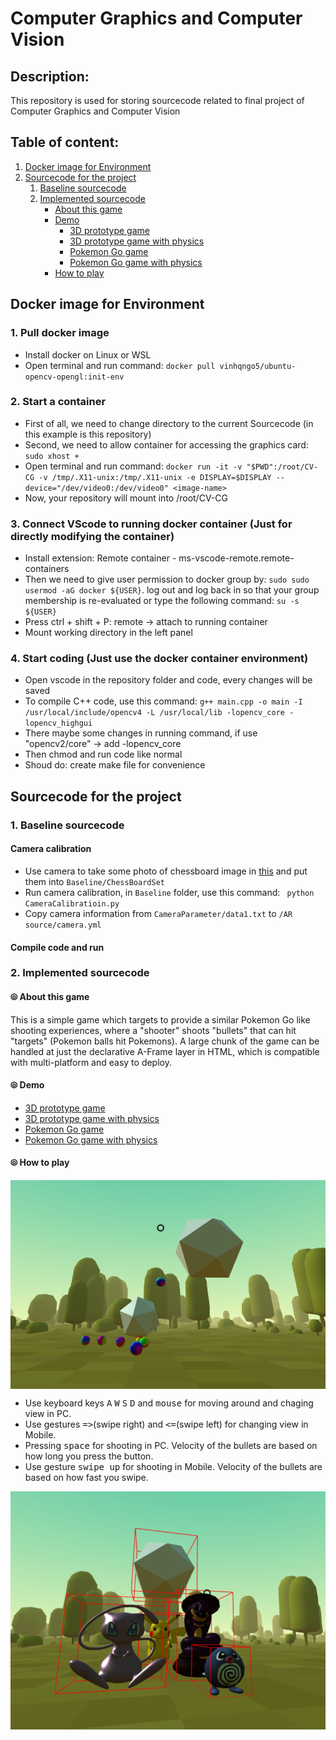 <h1>Computer Graphics and Computer Vision</h1>
<h2>Description:</h2>
<div>This repository is used for storing sourcecode related to final project of Computer Graphics and Computer Vision</div>
<h2>Table of content:</h2>
    <ol>
        <li><a href="#heading1">Docker image for Environment</a></li>
        <li>
            <a href="#heading2">Sourcecode for the project</a>
            <ol>
                <li><a href="#base-src">Baseline sourcecode</li>
                <li><a href="#imple-src">Implemented sourcecode</a>
                    <ul>
                        <li><a href="#abt-this">About this game</a></li>
                        <li><a href="#demo-game">Demo</a>
                            <ul>
                                <li><a href="https://vinhqngo5.github.io/Computer-Vision-And-Computer-Graphics/WebSrc/index.html">3D prototype game</a></li>
                                <li><a href="https://vinhqngo5.github.io/Computer-Vision-And-Computer-Graphics/WebSrc/index-physics.html">3D prototype game with physics</a></li>
                                <li><a href="https://vinhqngo5.github.io/Computer-Vision-And-Computer-Graphics/WebSrc/AR.html">Pokemon Go game</a></li>
                                <li><a href="https://vinhqngo5.github.io/Computer-Vision-And-Computer-Graphics/WebSrc/AR-physics.html">Pokemon Go game with physics</a></li>
                            </ul>
                        </li>
                        <li><a href="#how-to-play">How to play</a></li>
                    </ul>
                </li>
            </ol>
        </li>
    </ol>

<h2 id="heading1">Docker image for Environment</h2>
<h3>1. Pull docker image</h3>
    <ul>
        <li>Install docker on Linux or WSL</li>
        <li>Open terminal and run command: <code>docker pull vinhqngo5/ubuntu-opencv-opengl:init-env</code></li>
    </ul>

<h3>2. Start a container</h3>
    <ul>
        <li>First of all, we need to change directory to the current Sourcecode (in this example is this repository)</li>
        <li>Second, we need to allow container for accessing the graphics card: 
            <code>sudo xhost +</code>
        </li>
        <li>Open terminal and run command: <code>docker run -it -v "$PWD":/root/CV-CG -v /tmp/.X11-unix:/tmp/.X11-unix -e DISPLAY=$DISPLAY --device="/dev/video0:/dev/video0" &#60image-name&#62;</code></li>
        <li>Now, your repository will mount into /root/CV-CG</li>
    </ul>

<h3>3. Connect VScode to running docker container (Just for directly modifying the container)</h3>
    <ul>
        <li>Install extension: Remote container - ms-vscode-remote.remote-containers</li>
        <li>Then we need to give user permission to docker group by: <code>sudo sudo usermod -aG docker ${USER}</code>. log out and log back in so that your group membership is re-evaluated or type the following command: <code>su -s ${USER}</code></li>
        <li>Press ctrl + shift + P: remote -> attach to running container</li>
        <li>Mount working directory in the left panel</li>
    </ul>

<h3>4. Start coding (Just use the docker container environment)</h3>
    <ul>
        <li>Open vscode in the repository folder and code, every changes will be saved</li>
        <li>To compile C++ code, use this command: <code>g++ main.cpp -o main -I /usr/local/include/opencv4 -L /usr/local/lib -lopencv_core -lopencv_highgui</code></li>
        <li>There maybe some changes in running command, if use "opencv2/core" -> add -lopencv_core </li>
        <li>Then chmod and run code like normal</li>
        <li>Shoud do: create make file for convenience</li>
    </ul>

<h2 id="heading2">Sourcecode for the project</h2>
<h3 id="base-src">1. Baseline sourcecode</h3>
<h4> Camera calibration</h4>
<ul>
	<li> Use camera to take some photo of chessboard image in <a href="Baseline/CameraParameter/chessboard.png">this</a>  and put them into <code>Baseline/ChessBoardSet</code>  
	<li> Run camera calibration, in <code>Baseline</code> folder, use this command: <code> python CameraCalibratioin.py </code>
	<li> Copy camera information from <code>CameraParameter/data1.txt</code> to <code>/AR source/camera.yml</code>
</ul>
<h4> Compile code and run </h4>
<ul>
</ul>

<h3 id="imple-src">2. Implemented sourcecode</h3>
<h4 id="abt-this">⦾ About this game</h4>
This is a simple game which targets to provide a similar Pokemon Go like shooting experiences, where a "shooter" shoots "bullets" that can hit "targets" (Pokemon balls hit Pokemons).  A large chunk of the game can be handled at just the declarative A-Frame layer in HTML, which is compatible with multi-platform and easy to deploy.
<h4 id="demo-game">⦾ Demo</h4>
<ul>
    <li><a href="https://vinhqngo5.github.io/Computer-Vision-And-Computer-Graphics/WebSrc/index.html">3D prototype game</a></li>
    <li><a href="https://vinhqngo5.github.io/Computer-Vision-And-Computer-Graphics/WebSrc/index-physics.html">3D prototype game with physics</a></li>
    <li><a href="https://vinhqngo5.github.io/Computer-Vision-And-Computer-Graphics/WebSrc/AR.html">Pokemon Go game</a></li>
    <li><a href="https://vinhqngo5.github.io/Computer-Vision-And-Computer-Graphics/WebSrc/AR-physics.html">Pokemon Go game with physics</a></li>
</ul>
<h4 id="how-to-play">⦾ How to play</h4>
<img align="center" src="ReadmeAssets/1.png">
<ul>
    <li>Use keyboard keys <kbd>A</kbd> <kbd>W</kbd> <kbd>S</kbd> <kbd>D</kbd> and <kbd>mouse</kbd> for moving around and chaging view in PC.</li>
    <li>Use gestures <kbd>=></kbd>(swipe right) and <kbd><=</kbd>(swipe left) for changing view in Mobile.</li>
    <li>Pressing <kbd>space</kbd> for shooting in PC. Velocity of the bullets are based on how long you press the button.</li>
    <li>Use gesture <kbd>swipe up</kbd> for shooting in Mobile. Velocity of the bullets are based on how fast you swipe.</li>
</ul>
<img align="center" src="ReadmeAssets/2.png">
